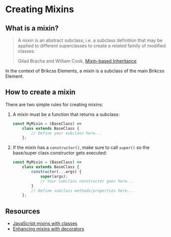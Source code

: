 # Creating Mixins

## What is a mixin?

> A mixin is an abstract subclass; i.e. a subclass definition that may be applied to different superclasses to create a related family of modified classes.
>
> Gilad Bracha and William Cook, [Mixin-based Inheritance](http://www.bracha.org/oopsla90.pdf)

In the context of Brikcss Elements, a mixin is a subclass of the main Brikcss Element.

## How to create a mixin

There are two simple rules for creating mixins:

1. A mixin must be a function that returns a subclass:

    ```js
    const MyMixin = (BaseClass) =>
        class extends BaseClass {
            // Define your subclass here...
        };
    ```

2. If the mixin has a `constructor()`, make sure to call `super()` so the base/super class constructor gets executed:

    ```js
    const MyMixin = (BaseClass) =>
        class extends BaseClass {
            constructor(...args) {
                super(args);
                // Your subclass constructor goes here...
            }
            // Define subclass methods/properties here...
        };
    ```

## Resources

-   [JavaScript mixins with classes](http://justinfagnani.com/2015/12/21/real-mixins-with-javascript-classes/)
-   [Enhancing mixins with decorators](http://justinfagnani.com/2016/01/07/enhancing-mixins-with-decorator-functions/)
